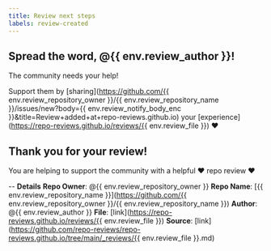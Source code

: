 ```yaml
---
title: Review next steps
labels: review-created
---
```

## Spread the word, @{{ env.review_author }}!

The community needs your help!

Support them by [sharing](https://github.com/{{ env.review_repository_owner }}/{{ env.review_repository_name }}/issues/new?body={{ env.review_notify_body_enc }}&title=Review+added+at+repo-reviews.github.io) your [experience](https://repo-reviews.github.io/reviews/{{ env.review_file }}) ❤️   

## Thank you for your review!

You are helping to support the community with a helpful ❤️ repo review ❤️  


--
**Details**
**Repo Owner**: @{{ env.review_repository_owner }}
**Repo Name**: [{{ env.review_repository_name }}](https://github.com/{{ env.review_repository_owner }}/{{ env.review_repository_name }})
**Author**: @{{ env.review_author }}
**File**: [link](https://repo-reviews.github.io/reviews/{{ env.review_file }})
**Source**: [link](https://github.com/repo-reviews/repo-reviews.github.io/tree/main/_reviews/{{ env.review_file }}.md)

